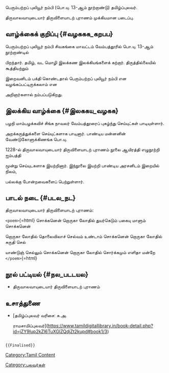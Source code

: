 பெரும்பற்றப் புலியூர் நம்பி (பொ.யு. 13-ஆம் நூற்றாண்டு) தமிழ்ப்புலவர்.
திருவாலவாயுடையார் திருவிளையாடற் புராணம் முக்கியமான படைப்பு.

## வாழ்க்கைக் குறிப்பு {#வழககக_கறபப}

பெரும்பற்றப் புலியூர் நம்பி சிவகங்கை மாவட்டம் வேம்பத்தூரில் பொ.யு. 13-ஆம் நூற்றாண்டில்
பிறந்தார். தமிழ், வட மொழி இலக்கண இலக்கியங்களைக் கற்றார். திருத்தில்லையில் கூத்தியற்றும்
இறைவனிடம் பக்தி கொண்டதால் பெரும்பற்றப் புலியூர் நம்பி என வழங்கப்பட்டிருக்கலாம் என
அறிஞர்களால் நம்பப்படுகிறது.

## இலக்கிய வாழ்க்கை {#இலககய_வழகக}

பழநி மாம்பழக்கவிச் சிங்க நாவலர் வேம்பத்தூரைப் புகழ்ந்து செய்யுட்கள் பாடியுள்ளார்.
அறக்கருத்துக்களை செய்யுட்களாக பாடினார். பாண்டிய மன்னனின் வேண்டுகோளுக்கிணங்க பொ.யு.
1228-ல் திருவாலவாயுடையார் திருவிளையாடற் புராணம் நூலை ஆயிரத்தி எழுநூற்றி ஐம்பத்தி
மூன்று செய்யுடகளாக இயற்றினார். இந்நூலை இயற்றி பாண்டிய அரசனிடம் இறையில் நிலம்,
பல்லக்கு போன்றவைகளைப் பெற்றுள்ளார்.

## பாடல் நடை {#படல_நட}

திருவாலவாயுடையார் திருவிளையாடற் புராணம்:

`<poem>`{=html} சொக்கனென் றொருகா லோதில் துயர்கெடும் பகையு மாளும் சொக்கனென்
றொருகா லோதில் தொலைவிலாச் செல்வம் உண்டாம் சொக்கனென் றொருகா லோதில் சுருதி செல்
யாண்டுஞ் செல்லும் சொக்கனென் றொருகா லோதில் சொர்க்கமும் எளிதா மன்றே `</poem>`{=html}

## நூல் பட்டியல் {#நல_படடயல}

-   திருவாலவாயுடையார் திருவிளையாடற் புராணம்

## உசாத்துணை

-   [தமிழ்ப்புலவர் வரிசை: சு.அ.
    ராமசாமிப்புலவர்](https://www.tamildigitallibrary.in/book-detail.php?id=jZY9lup2kZl6TuXGlZQdjZt2kupd#book1/3)

```{=mediawiki}
{{Finalised}}
```
[Category:Tamil Content](Category:Tamil_Content "wikilink")
[Category:புலவர்கள்](Category:புலவர்கள் "wikilink")
